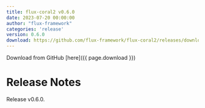 ```yaml
---
title: flux-coral2 v0.6.0
date: 2023-07-20 00:00:00
author: "flux-framework"
categories: 'release'
version: 0.6.0
download: https://github.com/flux-framework/flux-coral2/releases/download/v0.6.0/flux-coral2-0.6.0.tar.gz
---
```


Download from GitHub [here]({{ page.download }})

# Release Notes

Release v0.6.0.
